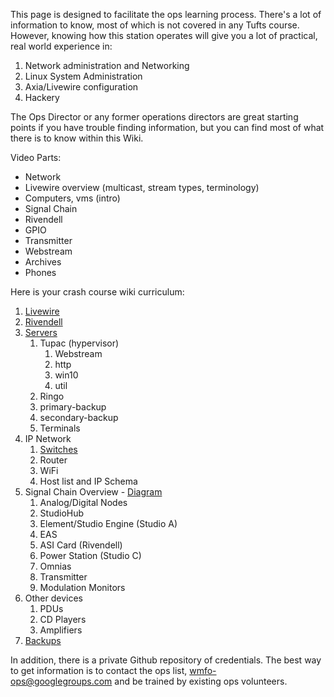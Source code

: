 This page is designed to facilitate the ops learning process. There's a lot of information to know, most of which is not covered in any Tufts course. However, knowing how this station operates will give you a lot of practical, real world experience in:

1.  Network administration and Networking
2.  Linux System Administration
3.  Axia/Livewire configuration
4.  Hackery

The Ops Director or any former operations directors are great starting points if you have trouble finding information, but you can find most of what there is to know within this Wiki.

Video Parts:

- Network
- Livewire overview (multicast, stream types, terminology) 
- Computers, vms (intro)
- Signal Chain
- Rivendell
- GPIO
- Transmitter
- Webstream
- Archives
- Phones

Here is your crash course wiki curriculum:

1.  [Livewire](https://wiki.wmfo.org/Reference/Livewire)
2.  [Rivendell](https://wiki.wmfo.org/Reference/Rivendell)
3.  [Servers](https://wiki.wmfo.org/Reference/Servers)
    1. Tupac (hypervisor)
        1.  Webstream
        2.  http
        3.  win10
        4.  util
    2. Ringo
    3. primary-backup
    3. secondary-backup
    4. Terminals
4.  IP Network
    1.  [Switches](https://wiki.wmfo.org/Reference/Switch_Config)
    2.  Router
    3.  WiFi
    4.  Host list and IP Schema
5.  Signal Chain Overview - [Diagram](https://docs.google.com/a/wmfo.org/drawings/d/1ZioPk_CP5EZg8U6Jix9IY1ol_1xH6u0A_kD7RZt3h1g/edit)
    1.  Analog/Digital Nodes
    2.  StudioHub
    3.  Element/Studio Engine (Studio A)
    4.  EAS
    5.  ASI Card (Rivendell)
    6.  Power Station (Studio C)
    7.  Omnias
    8.  Transmitter
    9.  Modulation Monitors
6.  Other devices
    1.  PDUs
    2.  CD Players
    3.  Amplifiers
7.  [Backups](https://wiki.wmfo.org/Reference/Backups)

In addition, there is a private Github repository of credentials. The best way to get information is to contact the ops list, [wmfo-ops@googlegroups.com](mailto:wmfo-ops@googlegroups.com "wmfo-ops@googlegroups.com") and be trained by existing ops volunteers.

